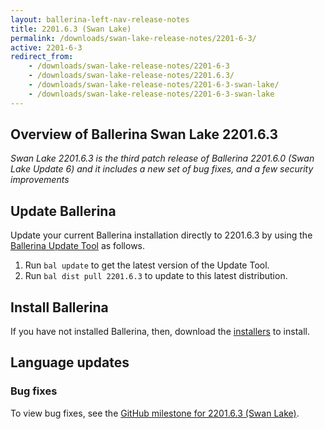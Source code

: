 ```yaml
---
layout: ballerina-left-nav-release-notes
title: 2201.6.3 (Swan Lake) 
permalink: /downloads/swan-lake-release-notes/2201-6-3/
active: 2201-6-3
redirect_from: 
    - /downloads/swan-lake-release-notes/2201-6-3
    - /downloads/swan-lake-release-notes/2201.6.3/
    - /downloads/swan-lake-release-notes/2201-6-3-swan-lake/
    - /downloads/swan-lake-release-notes/2201-6-3-swan-lake
---
```


## Overview of Ballerina Swan Lake 2201.6.3

<em>Swan Lake 2201.6.3 is the third patch release of Ballerina 2201.6.0 (Swan Lake Update 6) and it includes a new set of bug fixes,
and a few security improvements</em>

## Update Ballerina

Update your current Ballerina installation directly to 2201.6.3 by using the [Ballerina Update Tool](/learn/update-tool/) as follows.

1. Run `bal update` to get the latest version of the Update Tool.
2. Run `bal dist pull 2201.6.3` to update to this latest distribution.

## Install Ballerina

If you have not installed Ballerina, then, download the [installers](/downloads/#swanlake) to install.

## Language updates

### Bug fixes

To view bug fixes, see the [GitHub milestone for 2201.6.3 (Swan Lake)](https://github.com/ballerina-platform/ballerina-lang/milestone/161?closed=1).
